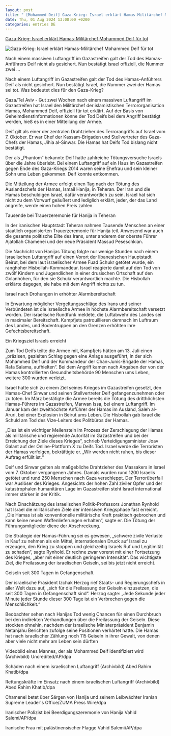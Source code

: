 ```yaml
---
layout: post
title: " [Mohammed Deif] Gaza-Krieg: Israel erklärt Hamas-Militärchef Mohammed Deif für tot"
date: Thu, 01 Aug 2024 13:00:00 +0200
categories: entries DE
---
```

[Gaza-Krieg: Israel erklärt Hamas-Militärchef Mohammed Deif für tot](https://www.mz.de/deutschland-und-welt/politik/israel-erklart-hamas-militarchef-mohammed-deif-fur-tot-3891228)

![Gaza-Krieg: Israel erklärt Hamas-Militärchef Mohammed Deif für tot](https://bmg-images.forward-publishing.io/2024/08/01/47455b4f-f7f0-448f-a1e2-9c7e6f4e76fc.jpeg?rect=0%2C107%2C2048%2C1152&w=1024)

Nach einem massiven Luftangriff im Gazastreifen galt der Tod des Hamas-Anführers Deif nicht als gesichert. Nun bestätigt Israel offiziell, die Nummer zwei ...

Nach einem Luftangriff im Gazastreifen galt der Tod des Hamas-Anführers Deif als nicht gesichert. Nun bestätigt Israel, die Nummer zwei der Hamas sei tot. Was bedeutet dies für den Gaza-Krieg?

Gaza/Tel Aviv - Gut zwei Wochen nach einem massiven Luftangriff im Gazastreifen hat Israel den Militärchef der islamistischen Terrororganisation Hamas, Mohammed Deif, offiziell für tot erklärt. Auf der Basis von Geheimdienstinformationen könne der Tod Deifs bei dem Angriff bestätigt werden, hieß es in einer Mitteilung der Armee.

Deif gilt als einer der zentralen Drahtzieher des Terrorangriffs auf Israel vom 7. Oktober. Er war Chef der Kassam-Brigaden und Stellvertreter des Gaza-Chefs der Hamas, Jihia al-Sinwar. Die Hamas hat Deifs Tod bislang nicht bestätigt.

Der als „Phantom“ bekannte Deif hatte zahlreiche Tötungsversuche Israels über die Jahre überlebt. Bei einem Luftangriff auf ein Haus im Gazastreifen gegen Ende des Gaza-Kriegs 2014 waren seine Ehefrau und sein kleiner Sohn ums Leben gekommen. Deif konnte entkommen.

Die Mitteilung der Armee erfolgt einen Tag nach der Tötung des Auslandschefs der Hamas, Ismail Hanija, in Teheran. Der Iran und die Hamas beschuldigen Israel, dafür verantwortlich zu sein. Israel hat sich nicht zu dem Vorwurf geäußert und lediglich erklärt, jeder, der das Land angreife, werde einen hohen Preis zahlen.

Tausende bei Trauerzeremonie für Hanija in Teheran

In der iranischen Hauptstadt Teheran nahmen Tausende Menschen an einer staatlich organisierten Trauerzeremonie für Hanija teil. Anwesend war auch die gesamte politische Elite des Irans, unter anderem der oberste Führer Ajatollah Chamenei und der neue Präsident Massud Peseschkian.

Die Nachricht von Hanijas Tötung folgte nur wenige Stunden nach einem israelischen Luftangriff auf einen Vorort der libanesischen Hauptstadt Beirut, bei dem laut israelischer Armee Fuad Schukr getötet wurde, ein ranghoher Hisbollah-Kommandeur. Israel reagierte damit auf den Tod von zwölf Kindern und Jugendlichen in einer drusischen Ortschaft auf den Golanhöhen, für den sie Schukr verantwortlich machte. Die Hisbollah erklärte dagegen, sie habe mit dem Angriff nichts zu tun.

Israel nach Drohungen in erhöhter Alarmbereitschaft

In Erwartung möglicher Vergeltungsschläge des Irans und seiner Verbündeten ist die israelische Armee in höchste Alarmbereitschaft versetzt worden. Der israelische Rundfunk meldete, die Luftabwehr des Landes sei in maximaler Bereitschaft. Kampfjets patrouillieren demnach im Luftraum des Landes, und Bodentruppen an den Grenzen erhöhten ihre Gefechtsbereitschaft.

Ein Kriegsziel Israels erreicht

Zum Tod Deifs teilte die Armee mit, Kampfjets hätten am 13. Juli einen „präzisen, gezielten Schlag gegen eine Anlage ausgeführt, in der sich Mohammed Deif und der Kommandeur der Chan-Junis-Brigade der Hamas, Rafa Salama, aufhielten“. Bei dem Angriff kamen nach Angaben der von der Hamas kontrollierten Gesundheitsbehörde 90 Menschen ums Leben, weitere 300 wurden verletzt.

Israel hatte sich zu einem Ziel seines Krieges im Gazastreifen gesetzt, den Hamas-Chef Sinwar und seinen Stellvertreter Deif gefangenzunehmen oder zu töten. Im März bestätigte die Armee bereits die Tötung des dritthöchsten Hamas-Führers im Gazastreifen, Marwan Issa, bei einem Luftangriff. Im Januar kam der zweithöchste Anführer der Hamas im Ausland, Saleh al-Aruri, bei einer Explosion in Beirut ums Leben. Die Hisbollah gab Israel die Schuld am Tod des Vize-Leiters des Politbüros der Hamas.

„Dies ist ein wichtiger Meilenstein im Prozess der Zerschlagung der Hamas als militärische und regierende Autorität im Gazastreifen und bei der Erreichung der Ziele dieses Krieges“, schrieb Verteidigungsminister Joav Galant auf der Online-Plattform X zu Deifs Tod. Israel werde die Terroristen der Hamas verfolgen, bekräftigte er. „Wir werden nicht ruhen, bis dieser Auftrag erfüllt ist.“

Deif und Sinwar gelten als maßgebliche Drahtzieher des Massakers in Israel vom 7. Oktober vergangenen Jahres. Damals wurden rund 1200 Israelis getötet und rund 250 Menschen nach Gaza verschleppt. Der Terrorüberfall war Auslöser des Krieges. Angesichts der hohen Zahl ziviler Opfer und der katastrophalen humanitären Lage im Gazastreifen steht Israel international immer stärker in der Kritik.

Nach Einschätzung des israelischen Politik-Professors Jonathan Rynhold hat Israel die militärischen Ziele der intensiven Kriegsphase fast erreicht. „Die Hamas ist als konventionelle militärische Kraft praktisch gebrochen und kann keine neuen Waffenlieferungen erhalten“, sagte er. Die Tötung der Führungsmitglieder diene der Abschreckung.

Die Strategie der Hamas-Führung sei es gewesen, „schwere zivile Verluste in Kauf zu nehmen als ein Mittel, internationalen Druck auf Israel zu erzeugen, den Krieg zu stoppen und gleichzeitig Israels Ruf und Legitimität zu schaden“, sagte Rynhold. Er rechne zwar vorerst mit einer Fortsetzung des Krieges, „aber mit einer deutlich geringeren Intensität“. Das wichtigste Ziel, die Freilassung der israelischen Geiseln, sei bis jetzt nicht erreicht.

Geiseln seit 300 Tagen in Gefangenschaft

Der israelische Präsident Izchak Herzog rief Staats- und Regierungschefs in aller Welt dazu auf, „sich für die Freilassung der Geiseln einzusetzen, die seit 300 Tagen in Gefangenschaft sind“. Herzog sagte: „Jede Sekunde jeder Minute jeder Stunde dieser 300 Tage ist ein Verbrechen gegen die Menschlichkeit.“

Beobachter sehen nach Hanijas Tod wenig Chancen für einen Durchbruch bei den indirekten Verhandlungen über die Freilassung der Geiseln. Diese stockten ohnehin, nachdem der israelische Ministerpräsident Benjamin Netanjahu Berichten zufolge seine Positionen verhärtet hatte. Die Hamas hat nach israelischer Zählung noch 115 Geiseln in ihrer Gewalt, von denen aber viele nicht mehr am Leben sein dürften

Videobild eines Mannes, der als Mohammed Deif identifiziert wird (Archivbild) Uncredited/AP/dpa

Schäden nach einem israelischen Luftangriff (Archivbild) Abed Rahim Khatib/dpa

Rettungskräfte im Einsatz nach einem israelischen Luftangriff (Archivbild) Abed Rahim Khatib/dpa

Chamenei betet über Särgen von Hanija und seinem Leibwächter Iranian Supreme Leader's Office/ZUMA Press Wire/dpa

Iranischer Polizist bei Beerdigungszeremonie von Hanija Vahid Salemi/AP/dpa

Iranische Frau mit palästinensischer Flagge Vahid Salemi/AP/dpa

